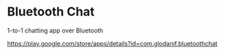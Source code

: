 # Bluetooth Chat

1-to-1 chatting app over Bluetooth

https://play.google.com/store/apps/details?id=com.glodanif.bluetoothchat
